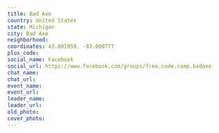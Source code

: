 ```yaml
---
title: Bad Axe
country: United States
state: Michigan
city: Bad Axe
neighborhood: 
coordinates: 43.801959, -83.000777
plus_code:
social_name: Facebook
social_url: https://www.facebook.com/groups/free.code.camp.badaxe
chat_name:
chat_url:
event_name:
event_url:
leader_name:
leader_url:
old_photo: 
cover_photo:
---
```

